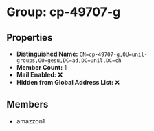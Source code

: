 # Group: cp-49707-g

## Properties

- **Distinguished Name:** `CN=cp-49707-g,OU=unil-groups,OU=gesu,DC=ad,DC=unil,DC=ch`
- **Member Count:** 1
- **Mail Enabled:** ❌
- **Hidden from Global Address List:** ❌

## Members

- amazzon1
